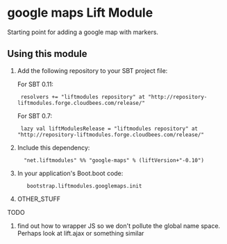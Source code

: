 # google maps Lift Module

Starting point for adding a google map with markers. 

## Using this module

1. Add the following repository to your SBT project file:

    For SBT 0.11:

        resolvers += "liftmodules repository" at "http://repository-liftmodules.forge.cloudbees.com/release/"

    For SBT 0.7:

        lazy val liftModulesRelease = "liftmodules repository" at "http://repository-liftmodules.forge.cloudbees.com/release/"

2. Include this dependency:

         "net.liftmodules" %% "google-maps" % (liftVersion+"-0.10")    

3. In your application's Boot.boot code:

          bootstrap.liftmodules.googlemaps.init

4. OTHER_STUFF




TODO 

1. find out how to wrapper JS so we don't pollute the global name space. Perhaps look at lift.ajax or something similar 
